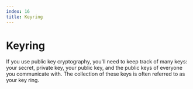 ```yaml
---
index: 16
title: Keyring
---
```

# Keyring

If you use public key cryptography, you'll need to keep track of many keys: your secret, private key, your public key, and the public keys of everyone you communicate with. The collection of these keys is often referred to as your key ring.